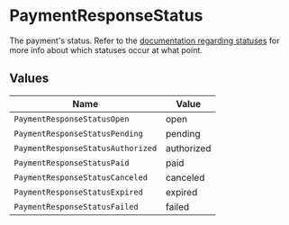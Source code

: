 # PaymentResponseStatus

The payment's status. Refer to the [documentation regarding statuses](https://docs.mollie.com/docs/status-change#/) for more info about which
statuses occur at what point.


## Values

| Name                              | Value                             |
| --------------------------------- | --------------------------------- |
| `PaymentResponseStatusOpen`       | open                              |
| `PaymentResponseStatusPending`    | pending                           |
| `PaymentResponseStatusAuthorized` | authorized                        |
| `PaymentResponseStatusPaid`       | paid                              |
| `PaymentResponseStatusCanceled`   | canceled                          |
| `PaymentResponseStatusExpired`    | expired                           |
| `PaymentResponseStatusFailed`     | failed                            |